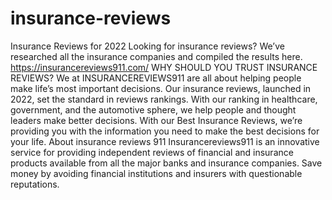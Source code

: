 # insurance-reviews
Insurance Reviews for 2022 Looking for insurance reviews? We’ve researched all the insurance companies and compiled the results here. https://insurancereviews911.com/  WHY SHOULD YOU TRUST INSURANCE REVIEWS? We at INSURANCEREVIEWS911 are all about helping people make life’s most important decisions. Our insurance reviews, launched in 2022, set the standard in reviews rankings. With our ranking in healthcare, government, and the automotive sphere, we help people and thought leaders make better decisions. With our Best Insurance Reviews, we’re providing you with the information you need to make the best decisions for your life.  About insurance reviews 911 Insurancereviews911 is an innovative service for providing independent reviews of financial and insurance products available from all the major banks and insurance companies.  Save money by avoiding financial institutions and insurers with questionable reputations.
